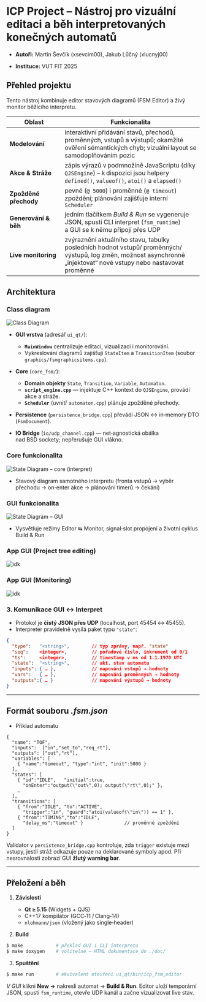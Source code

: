 # ICP Project – Nástroj pro vizuální editaci a běh interpretovaných konečných automatů

- **Autoři:** Martin Ševčík (xsevcim00), Jakub Lůčný (xlucnyj00)

- **Instituce:** VUT FIT 2025
 
## Přehled projektu

Tento nástroj kombinuje editor stavových diagramů (FSM Editor) a živý monitor běžícího interpretu.

| Oblast                | Funkcionalita                                                                                                                                                       |
| --------------------- | ------------------------------------------------------------------------------------------------------------------------------------------------------------------- |
| **Modelování**        | interaktivní přidávání stavů, přechodů, proměnných, vstupů a výstupů; okamžité ověření sémantických chyb; vizuální layout se samodoplňováním pozic                  |
| **Akce & Stráže**     | zápis výrazů v podmnožině JavaScriptu (díky `QJSEngine`) – k dispozici jsou helpery `defined()`, `valueof()`, `atoi()` a `elapsed()`                                |
| **Zpožděné přechody** | pevné (`@ 5000`) i proměnné (`@ timeout`) zpoždění; plánování zajišťuje interní `Scheduler`                                                                         |
| **Generování & běh**  | jedním tlačítkem *Build & Run* se vygeneruje JSON, spustí CLI interpret (`fsm_runtime`) a GUI se k němu připojí přes UDP                                            |
| **Live monitoring**   | zvýraznění aktuálního stavu, tabulky posledních hodnot vstupů/ proměnných/ výstupů, log změn, možnost asynchronně „injektovat“ nové vstupy nebo nastavovat proměnné |



## Architektura

### Class diagram

<img src="./diagrams/class.svg"
     style="background-color: white;"
     alt="Class Diagram" />


* **GUI vrstva** (adresář `ui_qt/`):

  * **`MainWindow`** centralizuje editaci, vizualizaci i monitorování.
  * Vykreslování diagramů zajišťují `StateItem` a `TransitionItem` (soubor `graphics/fsmgraphicsitems.cpp`).

* **Core** (`core_fsm/`):

  * **Domain objekty** `State`, `Transition`, `Variable`, `Automaton`.
  * **`script_engine.cpp`** — injektuje C++ kontext do `QJSEngine`, provádí akce a stráže.
  * **`Scheduler`** (uvnitř `automaton.cpp`) plánuje zpožděné přechody.

* **Persistence** (`persistence_bridge.cpp`) převádí JSON ↔ in‑memory DTO (`FsmDocument`).

* **IO Bridge** (`io/udp_channel.cpp`) — net‐agnostická obálka nad BSD sockety; nepřerušuje GUI vlákno.

### Core funkcionalita

<img src="./diagrams/core.svg"
     style="background-color: white;"
     alt="State Diagram – core (interpret)" />

- Stavový diagram samotného interpretu (fronta vstupů → výběr přechodu → on‑enter akce → plánování timerů → čekání)

### GUI funkcionalita

<img src="./diagrams/gui.svg"
     style="background-color: white;"
     alt="State Diagram – GUI" />

- Vysvětluje režimy Editor ⇆ Monitor, signal‑slot propojení a životní cyklus Build & Run

### App GUI (Project tree editing)
![idk](/diagrams/app.png)

### App GUI (Monitoring)
![idk](/diagrams/app2.png)


### 3.  Komunikace GUI ↔ Interpret

* Protokol je **čistý JSON přes UDP** (localhost, port 45454 ↔ 45455).
* Interpreter pravidelně vysílá paket typu `"state"`:

```json
{
  "type":   "<string>",        // typ zprávy, např. "state"
  "seq":    <integer>,         // pořadové číslo, inkrement od 0/1
  "ts":     <integer>,         // timestamp v ms od 1.1.1970 UTC
  "state":  "<string>",        // akt. stav automatu
  "inputs": { … },             // mapování vstupů → hodnoty
  "vars":   { … },             // mapování proměnných → hodnoty
  "outputs":{ … }              // mapování výstupů → hodnoty
}
```

---

## Formát souboru *.fsm.json*

- Příklad automatu
```jsonc
{
  "name": "TOF",
  "inputs":  ["in","set_to","req_rt"],
  "outputs": ["out","rt"],
  "variables": [
    { "name":"timeout", "type":"int", "init":5000 }
  ],
  "states": [
    { "id":"IDLE",   "initial":true,
      "onEnter":"output(\"out\",0); output(\"rt\",0);" },
    …
  ],
  "transitions": [
    { "from":"IDLE", "to":"ACTIVE",
      "trigger":"in", "guard":"atoi(valueof(\"in\")) == 1" },
    { "from":"TIMING","to":"IDLE",
      "delay_ms":"timeout" }               // proměnné zpoždění
  ]
}
```

Validator v `persistence_bridge.cpp` kontroluje, zda `trigger` existuje mezi vstupy, jestli stráž odkazuje pouze na deklarované symboly apod. Při nesrovnalosti zobrazí GUI **žlutý warning bar**.

---

## Přeložení a běh

1. **Závislosti**

   * **Qt ≥ 5.15** (Widgets + QJS)
   * C++17 kompilátor (GCC‑11 / Clang‑14)
   * `nlohmann/json` (vložený jako single‑header)

2. **Build**

```bash
$ make            # překlad GUI i CLI interpretu
$ make doxygen    # volitelné – HTML dokumentace do ./doc/
```

3. **Spuštění**

```bash
$ make run        # ekvivalent otevření ui_qt/bin/icp_fsm_editor
```

*V GUI* klikni **New →** nakresli automat → **Build & Run**.  Editor uloží temporární JSON, spustí `fsm_runtime`, otevře UDP kanál a začne vizualizovat live stav.


